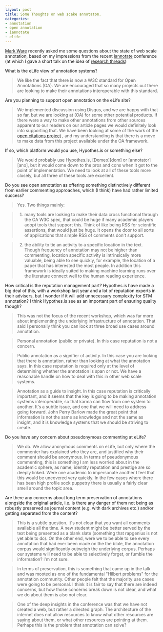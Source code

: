 ```yaml
---
layout: post
title: Some Thoughts on web scake annotaton.
categories: 
- annotation
- open annotation
- iannotate
- elife
---
```



[Mark Ware][mw] recently asked me some questions about the state of web scale annotation, based on my impressions from the recent [iannotate][ianno] conference (at which I gave a short talk on the idea of [research threads][rt])

[mw]: http://www.markwareconsulting.com/
[ianno]: http://iannotate.org/
[rt]: https://www.youtube.com/watch?v=PI-Xek9M2gU  


What is the eLife view of annotation systems? 

> We like the fact that there is now a W3C standard for Open Annotations
(OA). We are encouraged that so many projects out there are looking to
make their annotations interoperable with this standard.


Are you planning to support open annotation on the eLife site?

> We implemented discussion using Disqus, and we are happy with that so
far, but we are looking at (OA) for some other potential products. If
there were a way to make other annotations from other sources apparent
to our readers on our article pages we would definitely look into
supporting that. We have been looking at some of the work of the [open
citations project][ocp] , and my
understanding is that there is a move to make data from this project
available under the OA framework.

[ocp]: http://opencitations.wordpress.com/


If so, which platform would you use, Hypothes.is or something else?

> We would probably use Hypothes.is, [Domeo][dom]
or [annotator][ano], but it would come down to the pros and cons when it got to the point of implementation. We need to look at all of these tools more closely, but all three of these tools are excellent. 

Do you see open annotation as offering something distinctively
different from earlier commenting approaches, which (I think) have had
rather limited success?

> Yes. Two things mainly:

> 1) many tools are looking to make their data cross functional through
the OA W3C spec, that could be huge if many academic players adopt
tools that support this. Think of like being RSS for scientific
assertions, that would just be huge. It opens the door to all sorts of
applications that simple RSS of comments don't support.

> 2) the ability to tie an activity to a specific location in the text.
Though frequency of annotation may not be higher than commenting,
location specific activity is intrinsically more valuable, being able
to see quickly, for example, the location of a paper that has
interested the most people. In addition this framework is ideally
suited to making machine learning runs over the literature connect
well to the human reading experience.


How critical is the reputation management part? Hypothes.is have
made a big deal of this, with a workshop last year and a lot of
reputation experts in their advisers, but I wonder if it will add
unnecessary complexity for STM annotation? I think Hypothes.is see as
an important part of ensuring quality though?

> This was not the focus of the recent workshop, which was far more
about implementing the underlying infrastructure of annotation. That
said I personally think you can look at three broad use cases around
annotation.

> Personal annotation (public or private). In this case reputation is
not a concern.

> Public annotation as a signifier of activity. In this case you are
looking that there is annotation, rather than looking at what the
annotation says. In this case reputation is required only at the level
of determining whether the annotation is span or not. We have a
reasonable handle on how to deal with this in other web scale systems.

> Annotation as a guide to insight. In this case reputation is
critically important, and it seems that the key is going to be making
annotation systems interoperable, so that karma can flow from one
system to another. It's a subtle issue, and one that we will need to
address going forward. John Perry Barlow made the great point that
information is not the same as knowledge and not the same as insight,
and it is knowledge systems that we should be striving to create.


Do you have any concern about pseudonymous commenting at eLife?

> We do. We allow anonymous comments on eLife, but only where the
commenter has explained who they are, and justified why their comment
should be anonymous. In terms of pseudonymous commenting, this is
something I am less worried about in the academic sphere, as name,
identity reputation and prestige are so deeply linked. Were one
academic to impersonate another I feel that this would be uncovered
very quickly. In the few cases where there has been high profile sock
puppetry there is usually a fairly clear smell around the topic area.


Are there any concerns about long term preservation of annotations
alongside the original article, i.e. is there any danger of them not
being as robustly preserved as journal content (e.g. with dark
archives etc.) and/or getting separated from the content?

> This is a subtle question. It's not clear that you want all comments
available all the time. A new student might be better served by the
text being presented as a blank slate (something that rapgenius is not
yet able to do). On the other end, were we to be able to see every
annotation that had ever been made on the the bible, the annotation
corpus would significantly outweigh the underlying corpus. Perhaps our
systems will need to be able to selectively forget, or fumble the
information? I'm not sure.

> In terms of preservation, this is something that came up in the talk
and was mooted as one of the fundamental "Hilbert problems" for the
annotation community. Other people felt that the majority use cases
were going to be personal. I think it is fair to say that there are
indeed concerns, but how those concerns break down is not clear, and
what we do about them is also not clear.

> One of the deep insights in the conference was that we have not
created a web, but rather a directed graph. The architecture of the
internet does not allow resources to know what other resources are
saying about them, or what other resources are pointing at them.
Perhaps this is the problem that annotation can solve?







